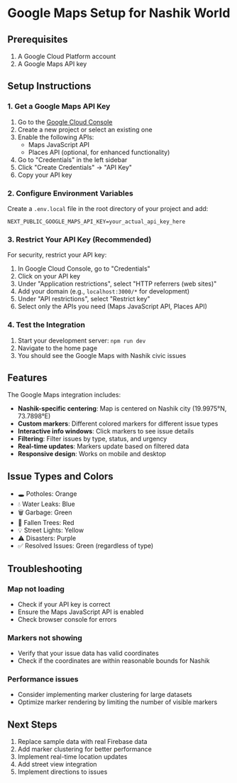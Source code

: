 # Google Maps Setup for Nashik World

## Prerequisites

1. A Google Cloud Platform account
2. A Google Maps API key

## Setup Instructions

### 1. Get a Google Maps API Key

1. Go to the [Google Cloud Console](https://console.cloud.google.com/)
2. Create a new project or select an existing one
3. Enable the following APIs:
   - Maps JavaScript API
   - Places API (optional, for enhanced functionality)
4. Go to "Credentials" in the left sidebar
5. Click "Create Credentials" → "API Key"
6. Copy your API key

### 2. Configure Environment Variables

Create a `.env.local` file in the root directory of your project and add:

```env
NEXT_PUBLIC_GOOGLE_MAPS_API_KEY=your_actual_api_key_here
```

### 3. Restrict Your API Key (Recommended)

For security, restrict your API key:

1. In Google Cloud Console, go to "Credentials"
2. Click on your API key
3. Under "Application restrictions", select "HTTP referrers (web sites)"
4. Add your domain (e.g., `localhost:3000/*` for development)
5. Under "API restrictions", select "Restrict key"
6. Select only the APIs you need (Maps JavaScript API, Places API)

### 4. Test the Integration

1. Start your development server: `npm run dev`
2. Navigate to the home page
3. You should see the Google Maps with Nashik civic issues

## Features

The Google Maps integration includes:

- **Nashik-specific centering**: Map is centered on Nashik city (19.9975°N, 73.7898°E)
- **Custom markers**: Different colored markers for different issue types
- **Interactive info windows**: Click markers to see issue details
- **Filtering**: Filter issues by type, status, and urgency
- **Real-time updates**: Markers update based on filtered data
- **Responsive design**: Works on mobile and desktop

## Issue Types and Colors

- 🕳️ Potholes: Orange
- 💧 Water Leaks: Blue
- 🗑️ Garbage: Green
- 🌳 Fallen Trees: Red
- 💡 Street Lights: Yellow
- ⚠️ Disasters: Purple
- ✅ Resolved Issues: Green (regardless of type)

## Troubleshooting

### Map not loading
- Check if your API key is correct
- Ensure the Maps JavaScript API is enabled
- Check browser console for errors

### Markers not showing
- Verify that your issue data has valid coordinates
- Check if the coordinates are within reasonable bounds for Nashik

### Performance issues
- Consider implementing marker clustering for large datasets
- Optimize marker rendering by limiting the number of visible markers

## Next Steps

1. Replace sample data with real Firebase data
2. Add marker clustering for better performance
3. Implement real-time location updates
4. Add street view integration
5. Implement directions to issues 
